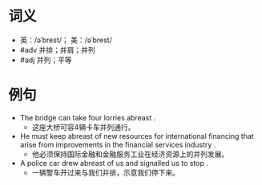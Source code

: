 # 词义
- 英：/əˈbrest/； 美：/əˈbrest/
- #adv 并排；并肩；并列
- #adj 并列；平等
# 例句
- The bridge can take four lorries abreast .
	- 这座大桥可容4辆卡车并列通行。
- He must keep abreast of new resources for international financing that arise from improvements in the financial services industry .
	- 他必须保持国际金融和金融服务工业在经济资源上的并列发展。
- A police car drew abreast of us and signalled us to stop .
	- 一辆警车开过来与我们并排，示意我们停下来。
